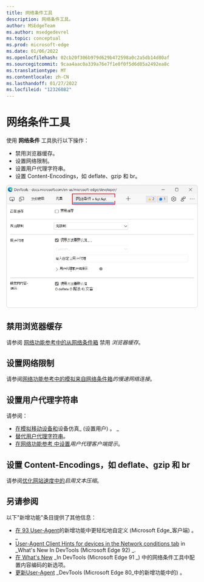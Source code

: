 ```yaml
---
title: 网络条件工具
description: 网络条件工具。
author: MSEdgeTeam
ms.author: msedgedevrel
ms.topic: conceptual
ms.prod: microsoft-edge
ms.date: 01/06/2022
ms.openlocfilehash: 02cb20f306b979d629b472598a0c2a5db14d80af
ms.sourcegitcommit: 9caa4aac0a339a76e7f1e0f0f5d6d85a2492ea8c
ms.translationtype: MT
ms.contentlocale: zh-CN
ms.lasthandoff: 01/27/2022
ms.locfileid: "12326082"
---
```

# <a name="network-conditions-tool"></a>网络条件工具

使用 **网络条件** 工具执行以下操作：
*  禁用浏览器缓存。
*  设置网络限制。
*  设置用户代理字符串。
*  设置 Content-Encodings，如 deflate、gzip 和 br。

![网络条件工具。](media/network-conditions-tool.png)


<!-- ====================================================================== -->
## <a name="disable-the-browser-cache"></a>禁用浏览器缓存

请参阅 [网络功能参考中的从网络条件箱](../network/reference.md#disable-the-browser-cache-from-the-network-conditions-drawer) 禁用 _浏览器缓存_。


<!-- ====================================================================== -->
## <a name="set-network-throttling"></a>设置网络限制

请参阅[网络功能参考中的模拟来自网络条件箱](../network/reference.md#emulate-slow-network-connections-from-the-network-conditions-drawer)_的慢速网络连接_。


<!-- ====================================================================== -->
## <a name="set-the-user-agent-string"></a>设置用户代理字符串

请参阅：
* [在模拟移动设备和](../device-mode/index.md#set-the-user-agent-string)设备仿真_ (设置用户) 。 _
* [替代用户代理字符串](../device-mode/override-user-agent.md)。
* [在网络功能参考 中设置](../network/reference.md#set-user-agent-client-hints)_用户代理客户端提示_。


<!-- ====================================================================== -->
## <a name="set-content-encodings-such-as-deflate-gzip-and-br"></a>设置 Content-Encodings，如 deflate、gzip 和 br

请参阅[优化网站速度中的](../speed/get-started.md#enable-text-compression)_启用文本压缩_。


<!-- ====================================================================== -->
## <a name="see-also"></a>另请参阅

以下"新增功能"条目提供了其他信息：

* [在 93 User-Agent](../whats-new/2021/07/devtools.md#easier-customization-of-user-agent-client-hints)的新增功能中更轻松地自定义 (Microsoft Edge_客户端) 。 _
* [User-Agent Client Hints for devices in the Network conditions tab](../whats-new/2021/05/devtools.md#user-agent-client-hints-for-devices-in-the-network-conditions-tab) in _What's New In DevTools (Microsoft Edge 92) _.
* [在 What's New](../whats-new/2021/04/devtools.md#new-options-to-configure-content-encodings-in-the-network-conditions-tool) _In DevTools (Microsoft Edge 91 _) 中的网络条件工具中配置内容编码的新选项。
* [更新User-Agent](../whats-new/2019/12/devtools.md#updated-user-agent-strings) _DevTools (Microsoft Edge 80_中的新增功能中的) 。
